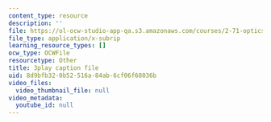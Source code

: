 ```yaml
---
content_type: resource
description: ''
file: https://ol-ocw-studio-app-qa.s3.amazonaws.com/courses/2-71-optics-spring-2009/8d9bfb320b52516a84ab6cf06f68036b_JmK0vSLULP8.vtt
file_type: application/x-subrip
learning_resource_types: []
ocw_type: OCWFile
resourcetype: Other
title: 3play caption file
uid: 8d9bfb32-0b52-516a-84ab-6cf06f68036b
video_files:
  video_thumbnail_file: null
video_metadata:
  youtube_id: null
---
```


